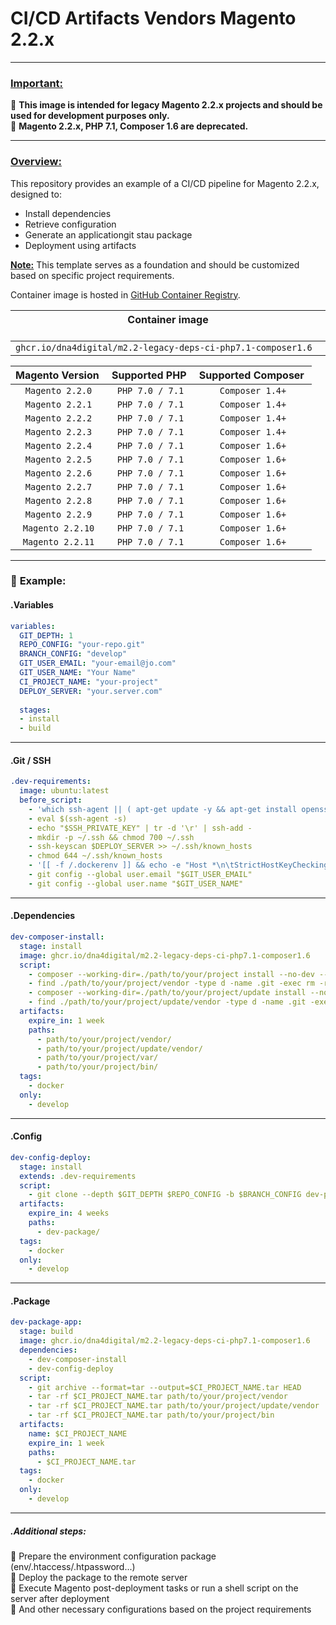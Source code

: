 # **CI/CD Artifacts Vendors Magento 2.2.x**

---

### <u>**Important:**</u> 

🔸 **This image is intended for legacy Magento 2.2.x projects and should be used for development purposes only.**  
🔸 **Magento 2.2.x, PHP 7.1, Composer 1.6 are deprecated.**

---

### <u>**Overview:**</u>

This repository provides an example of a CI/CD pipeline for Magento 2.2.x, designed to:
-  Install dependencies
-  Retrieve configuration
-  Generate an applicationgit stau package
-  Deployment using artifacts

<u>**Note:**</u> This template serves as a foundation and should be customized based on specific project requirements.

Container image is hosted in [GitHub Container Registry](https://github.com/dna4digital/m2.2-legacy-deps-ci-php7.1-composer1.6/pkgs/container/m2.2-legacy-deps-ci-php7.1-composer1.6).

| Container image  &nbsp;&nbsp;&nbsp;&nbsp;&nbsp;&nbsp;&nbsp;&nbsp;&nbsp;&nbsp;&nbsp;&nbsp;&nbsp;&nbsp;&nbsp;&nbsp;&nbsp;&nbsp;&nbsp;&nbsp;&nbsp;&nbsp;&nbsp;&nbsp;&nbsp;&nbsp;&nbsp;&nbsp;&nbsp;&nbsp;&nbsp;&nbsp;&nbsp;&nbsp;&nbsp;&nbsp;&nbsp;&nbsp;&nbsp;&nbsp;&nbsp;&nbsp;&nbsp;&nbsp;&nbsp;&nbsp;&nbsp;&nbsp;&nbsp;&nbsp;&nbsp;&nbsp;&nbsp;&nbsp;&nbsp;&nbsp;&nbsp;&nbsp;&nbsp;&nbsp;&nbsp;&nbsp;&nbsp;&nbsp;&nbsp;&nbsp;&nbsp;&nbsp;&nbsp;&nbsp;&nbsp;&nbsp;&nbsp;&nbsp;&nbsp;&nbsp;&nbsp;&nbsp;&nbsp;&nbsp;&nbsp;&nbsp;&nbsp;&nbsp;           |
|-------------------------------------------------------------|
| `ghcr.io/dna4digital/m2.2-legacy-deps-ci-php7.1-composer1.6` |

| &#8203;Magento Version &#8203; | &#8203;Supported PHP &#8203; | &#8203;Supported Composer &#8203; |
|:---------------:|:--------------:|:-------------------:|
| `Magento 2.2.0`  | `PHP 7.0 / 7.1`  | `Composer 1.4+`  | 
| `Magento 2.2.1`  | `PHP 7.0 / 7.1`  | `Composer 1.4+`  |
| `Magento 2.2.2`  | `PHP 7.0 / 7.1`  | `Composer 1.4+`  |
| `Magento 2.2.3`  | `PHP 7.0 / 7.1`  | `Composer 1.4+`  |
| `Magento 2.2.4`  | `PHP 7.0 / 7.1`  | `Composer 1.6+`  |
| `Magento 2.2.5`  | `PHP 7.0 / 7.1`  | `Composer 1.6+`  |
| `Magento 2.2.6`  | `PHP 7.0 / 7.1`  | `Composer 1.6+`  |
| `Magento 2.2.7`  | `PHP 7.0 / 7.1`  | `Composer 1.6+`  |
| `Magento 2.2.8`  | `PHP 7.0 / 7.1`  | `Composer 1.6+`  |
| `Magento 2.2.9`  | `PHP 7.0 / 7.1`  | `Composer 1.6+`  |
| `Magento 2.2.10` | `PHP 7.0 / 7.1`  | `Composer 1.6+`  |
| `Magento 2.2.11` | `PHP 7.0 / 7.1`  | `Composer 1.6+`  |

---

### 🦊 **Example:**


#### **.Variables**

```yaml
variables:
  GIT_DEPTH: 1
  REPO_CONFIG: "your-repo.git"
  BRANCH_CONFIG: "develop"
  GIT_USER_EMAIL: "your-email@jo.com"
  GIT_USER_NAME: "Your Name"
  CI_PROJECT_NAME: "your-project"
  DEPLOY_SERVER: "your.server.com"
  
  stages:
  - install
  - build
```

---

#### **.Git / SSH**

```yaml
.dev-requirements:
  image: ubuntu:latest
  before_script:
    - 'which ssh-agent || ( apt-get update -y && apt-get install openssh-client git -y )'
    - eval $(ssh-agent -s)
    - echo "$SSH_PRIVATE_KEY" | tr -d '\r' | ssh-add -
    - mkdir -p ~/.ssh && chmod 700 ~/.ssh
    - ssh-keyscan $DEPLOY_SERVER >> ~/.ssh/known_hosts
    - chmod 644 ~/.ssh/known_hosts
    - '[[ -f /.dockerenv ]] && echo -e "Host *\n\tStrictHostKeyChecking no\n\n" >> ~/.ssh/config'
    - git config --global user.email "$GIT_USER_EMAIL"
    - git config --global user.name "$GIT_USER_NAME"
```

---

#### **.Dependencies**

```yaml
dev-composer-install:
  stage: install
  image: ghcr.io/dna4digital/m2.2-legacy-deps-ci-php7.1-composer1.6
  script:
    - composer --working-dir=./path/to/your/project install --no-dev --prefer-dist
    - find ./path/to/your/project/vendor -type d -name .git -exec rm -rf {} +
    - composer --working-dir=./path/to/your/project/update install --no-dev --prefer-dist
    - find ./path/to/your/project/update/vendor -type d -name .git -exec rm -rf {} +
  artifacts:
    expire_in: 1 week
    paths:
      - path/to/your/project/vendor/
      - path/to/your/project/update/vendor/
      - path/to/your/project/var/
      - path/to/your/project/bin/
  tags:
    - docker
  only:
    - develop
```

---

#### **.Config**

```yaml
dev-config-deploy:
  stage: install
  extends: .dev-requirements
  script:
    - git clone --depth $GIT_DEPTH $REPO_CONFIG -b $BRANCH_CONFIG dev-package
  artifacts:
    expire_in: 4 weeks
    paths:
      - dev-package/
  tags:
    - docker
  only:
    - develop
```

---

#### **.Package**

```yaml
dev-package-app:
  stage: build
  image: ghcr.io/dna4digital/m2.2-legacy-deps-ci-php7.1-composer1.6
  dependencies:
    - dev-composer-install
    - dev-config-deploy
  script:
    - git archive --format=tar --output=$CI_PROJECT_NAME.tar HEAD
    - tar -rf $CI_PROJECT_NAME.tar path/to/your/project/vendor
    - tar -rf $CI_PROJECT_NAME.tar path/to/your/project/update/vendor
    - tar -rf $CI_PROJECT_NAME.tar path/to/your/project/bin
  artifacts:
    name: $CI_PROJECT_NAME
    expire_in: 1 week
    paths:
      - $CI_PROJECT_NAME.tar
  tags:
    - docker
  only:
    - develop
```

---

##### **.Additional steps:**  
🔹 Prepare the environment configuration package (env/.htaccess/.htpassword...)  
🔹 Deploy the package to the remote server  
🔹 Execute Magento post-deployment tasks or run a shell script on the server after deployment  
🔹 And other necessary configurations based on the project requirements  